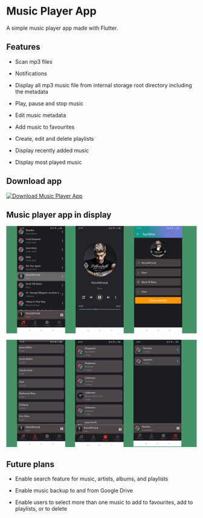 # Music Player App

A simple music player app made with Flutter.

## Features

* Scan mp3 files

* Notifications

* Display all mp3 music file from internal storage root directory including the metadata

* Play, pause and stop music

* Edit music metadata

* Add music to favourites

* Create, edit and delete playlists

* Display recently added music

* Display most played music

## Download app

[![Download Music Player App](https://stc.utdstc.com/img/mediakit/download-gio-big.png)](https://music-player-app.en.uptodown.com/android "Download Music Player App")

## Music player app in display  

![Music player app](https://github.com/joec05/files/blob/main/music_player_app/demo_2.png?raw=true "Music player app demo image 2")

![Music player app](https://github.com/joec05/files/blob/main/music_player_app/demo_1.png?raw=true "Music player app demo image 1")

## Future plans

* Enable search feature for music, artists, albums, and playlists

* Enable music backup to and from Google Drive

* Enable users to select more than one music to add to favourites, add to playlists, or to delete